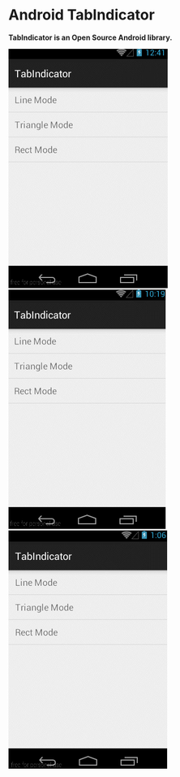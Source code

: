 # __Android TabIndicator__

__TabIndicator is an Open Source Android library.__


![line](art/line.gif) &nbsp;
![triangel](art/triangle.gif) &nbsp;
![rect](art/rect.gif)